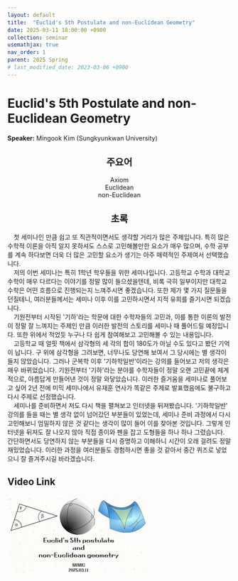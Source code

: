 ```yaml
---
layout: default
title:  "Euclid's 5th Postulate and non-Euclidean Geometry"
date: 2025-03-11 18:00:00 +0900
collection: seminar
usemathjax: true
nav_order: 1
parent: 2025 Spring
# last_modified_date: 2023-03-06 +0900
---
```

# Euclid's 5th Postulate and non-Euclidean Geometry

**Speaker:** Mingook Kim (Sungkyunkwan University) <br>

## <center> 주요어 </center>
<center>Axiom</center>
<center>Euclidean</center>
<center>non-Euclidean</center>
   
## <center> 초록 </center>

&emsp;첫 세미나인 만큼 쉽고 또 직관적이면서도 생각할 거리가 많은 주제입니다. 특히 많은 수학적 이론을 아직 알지 못하셔도 스스로 고민해볼만한 요소가 매우 많으며, 수학 공부를 계속 하다보면 더욱 더 많은 고민할 요소가 생기는 아주 매력적인 주제여서 선택했습니다.<br>
&emsp;저의 이번 세미나는 특히 1학년 학우들을 위한 세미나입니다. 고등학교 수학과 대학교 수학이 매우 다르다는 이야기를 정말 많이 들으셨을텐데, 비록 극히 일부이지만 대학교 수학은 어떤 흐름으로 진행되는지 느껴주시면 좋겠습니다. 또한 제가 몇 가지 질문들을 던질테니, 여러분들께서는 세미나 이후 이를 고민하시면서 지적 유희를 즐기시면 되겠습니다.<br>
&emsp;기원전부터 시작된 '기하'라는 학문에 대한 수학자들의 고민과, 이를 통한 이론의 발전이 정말 잘 느껴지는 주제인 만큼 이러한 발전의 스토리를 세미나 때 풀어드릴 예정입니다. 또한 위에서 적었듯 누구나 다 쉽게 참여해보고 고민해볼 수 있는 내용입니다.<br>
&emsp;고등학교 때 얼핏 책에서 삼각형의 세 각의 합이 180도가 아닐 수도 있다고 봤던 기억이 납니다. 구 위에 삼각형을 그려보면, 너무나도 당연해 보여서 그 당시에는 별 생각이 들지 않았습니다. 그러나 군복학 이후 '기하학일반'이라는 강의를 들어보고 저의 생각은 매우 바뀌었습니다. 기원전부터 '기하'라는 분야를 수학자들이 정말 오랜 고민끝에 체계적으로, 아름답게 만들어낸 것이 정말 와닿았습니다. 이러한 즐거움을 세미나로 풀어보고 싶어 2년 전에 미믹 세미나에서 유재훈 연사가 똑같은 주제로 발표했음에도 불구하고 다시 주제로 선정했습니다.<br>
&emsp;세미나를 준비하면서 저도 다시 책을 펼쳐보고 인터넷을 뒤져봤습니다. '기하학일반' 강의를 들을 때는 별 생각 없이 넘어갔던 부분들이 있었는데, 세미나 준비 과정에서 다시 고민해보니 엄밀하지 않은 것 같다는 생각이 많이 들어 이를 찾아본 것입니다. 그렇게 인터넷을 뒤져도 잘 나오지 않아 직접 종이와 펜을 잡고 도형들을 하나 하나 그렸습니다. 간단하면서도 당연하지 않는 부분들을 다시 증명하고 이해하니 시간이 오래  걸려도 정말 재밌었습니다. 이러한 과정을 여러분들도 경험하시면 좋을 것 같아서 중간 퀴즈로 넣었으니 잘 즐겨주시길 바라겠습니다.<br>

## Video Link

[![Video Label](pictures/1_5th.jpg)](https://www.youtube.com/watch?v=Jdteej_lOGk)

<!-- ## PDF Download -->

<!-- <a target='_blank' href='../2024-1/2024-1_download/crime.pdf'>What is Counting? PDF</a> -->
